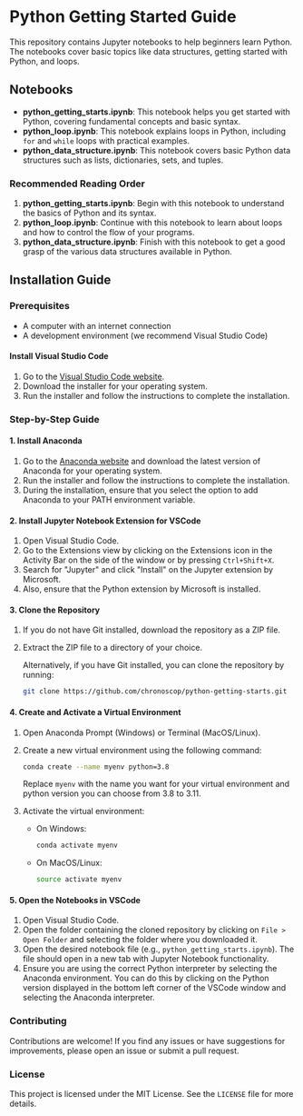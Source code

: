 # Python Getting Started Guide

This repository contains Jupyter notebooks to help beginners learn Python. The notebooks cover basic topics like data structures, getting started with Python, and loops.

## Notebooks

- **python_getting_starts.ipynb**: This notebook helps you get started with Python, covering fundamental concepts and basic syntax.
- **python_loop.ipynb**: This notebook explains loops in Python, including `for` and `while` loops with practical examples.
- **python_data_structure.ipynb**: This notebook covers basic Python data structures such as lists, dictionaries, sets, and tuples.

### Recommended Reading Order

1. **python_getting_starts.ipynb**: Begin with this notebook to understand the basics of Python and its syntax.
2. **python_loop.ipynb**: Continue with this notebook to learn about loops and how to control the flow of your programs.
3. **python_data_structure.ipynb**: Finish with this notebook to get a good grasp of the various data structures available in Python.

## Installation Guide

### Prerequisites

- A computer with an internet connection
- A development environment (we recommend Visual Studio Code)

#### Install Visual Studio Code

1. Go to the [Visual Studio Code website](https://code.visualstudio.com/).
2. Download the installer for your operating system.
3. Run the installer and follow the instructions to complete the installation.

### Step-by-Step Guide

#### 1. Install Anaconda

1. Go to the [Anaconda website](https://www.anaconda.com/products/distribution) and download the latest version of Anaconda for your operating system.
2. Run the installer and follow the instructions to complete the installation.
3. During the installation, ensure that you select the option to add Anaconda to your PATH environment variable.

#### 2. Install Jupyter Notebook Extension for VSCode

1. Open Visual Studio Code.
2. Go to the Extensions view by clicking on the Extensions icon in the Activity Bar on the side of the window or by pressing `Ctrl+Shift+X`.
3. Search for "Jupyter" and click "Install" on the Jupyter extension by Microsoft.
4. Also, ensure that the Python extension by Microsoft is installed.

#### 3. Clone the Repository

1. If you do not have Git installed, download the repository as a ZIP file.

2. Extract the ZIP file to a directory of your choice.

   Alternatively, if you have Git installed, you can clone the repository by running:

   ```bash
   git clone https://github.com/chronoscop/python-getting-starts.git
   ```
   
#### 4. Create and Activate a Virtual Environment

1. Open Anaconda Prompt (Windows) or Terminal (MacOS/Linux).

2. Create a new virtual environment using the following command:

   ```bash
   conda create --name myenv python=3.8
   ```

   Replace `myenv` with the name you want for your virtual environment and python version you can choose from 3.8 to 3.11.

3. Activate the virtual environment:

   - On Windows:

     ```bash
     conda activate myenv
     ```

   - On MacOS/Linux:

     ```bash
     source activate myenv
     ```

#### 5. Open the Notebooks in VSCode

1. Open Visual Studio Code.
2. Open the folder containing the cloned repository by clicking on `File > Open Folder` and selecting the folder where you downloaded it.
3. Open the desired notebook file (e.g., `python_getting_starts.ipynb`). The file should open in a new tab with Jupyter Notebook functionality.
4. Ensure you are using the correct Python interpreter by selecting the Anaconda environment. You can do this by clicking on the Python version displayed in the bottom left corner of the VSCode window and selecting the Anaconda interpreter.

### Contributing

Contributions are welcome! If you find any issues or have suggestions for improvements, please open an issue or submit a pull request.

### License

This project is licensed under the MIT License. See the `LICENSE` file for more details.
